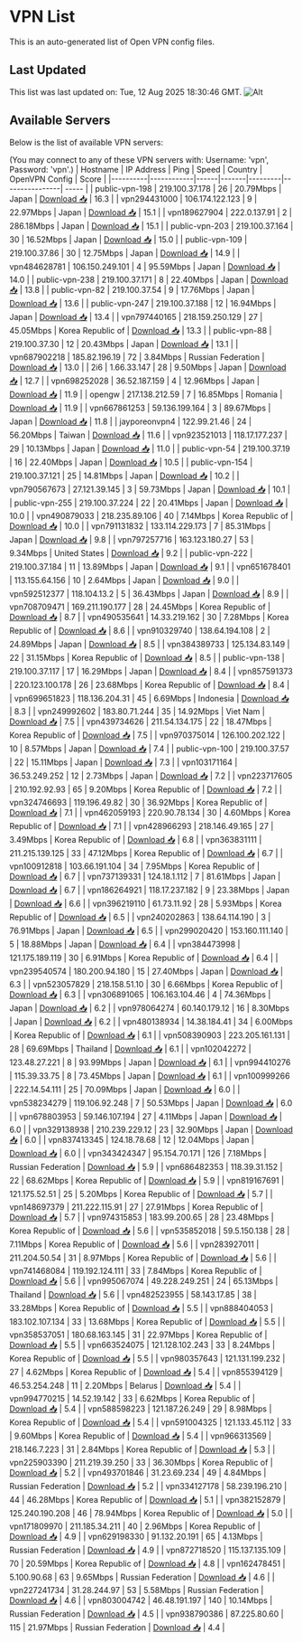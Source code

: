 # VPN List

This is an auto-generated list of Open VPN config files.

## Last Updated

This list was last updated on: Tue, 12 Aug 2025 18:30:46 GMT.
![Alt](https://repobeats.axiom.co/api/embed/186b98318ef1479477931607c1ad7d823f12451f.svg "Repobeats analytics image")

## Available Servers

Below is the list of available VPN servers:

(You may connect to any of these VPN servers with: Username: 'vpn', Password: 'vpn'.)
| Hostname | IP Address | Ping | Speed | Country | OpenVPN Config | Score |
|----------|------------|------|-------|---------|----------------| ----- |
| public-vpn-198 | 219.100.37.178 | 26 | 20.79Mbps | Japan | [Download 📥](./configs/server_0_JP.ovpn) | 16.3 |
| vpn294431000 | 106.174.122.123 | 9 | 22.97Mbps | Japan | [Download 📥](./configs/server_1_JP.ovpn) | 15.1 |
| vpn189627904 | 222.0.137.91 | 2 | 286.18Mbps | Japan | [Download 📥](./configs/server_2_JP.ovpn) | 15.1 |
| public-vpn-203 | 219.100.37.164 | 30 | 16.52Mbps | Japan | [Download 📥](./configs/server_3_JP.ovpn) | 15.0 |
| public-vpn-109 | 219.100.37.86 | 30 | 12.75Mbps | Japan | [Download 📥](./configs/server_4_JP.ovpn) | 14.9 |
| vpn484628781 | 106.150.249.101 | 4 | 95.59Mbps | Japan | [Download 📥](./configs/server_5_JP.ovpn) | 14.0 |
| public-vpn-238 | 219.100.37.171 | 8 | 22.40Mbps | Japan | [Download 📥](./configs/server_6_JP.ovpn) | 13.8 |
| public-vpn-82 | 219.100.37.54 | 9 | 17.76Mbps | Japan | [Download 📥](./configs/server_7_JP.ovpn) | 13.6 |
| public-vpn-247 | 219.100.37.188 | 12 | 16.94Mbps | Japan | [Download 📥](./configs/server_8_JP.ovpn) | 13.4 |
| vpn797440165 | 218.159.250.129 | 27 | 45.05Mbps | Korea Republic of | [Download 📥](./configs/server_9_KR.ovpn) | 13.3 |
| public-vpn-88 | 219.100.37.30 | 12 | 20.43Mbps | Japan | [Download 📥](./configs/server_10_JP.ovpn) | 13.1 |
| vpn687902218 | 185.82.196.19 | 72 | 3.84Mbps | Russian Federation | [Download 📥](./configs/server_11_RU.ovpn) | 13.0 |
| 2i6 | 1.66.33.147 | 28 | 9.50Mbps | Japan | [Download 📥](./configs/server_12_JP.ovpn) | 12.7 |
| vpn698252028 | 36.52.187.159 | 4 | 12.96Mbps | Japan | [Download 📥](./configs/server_13_JP.ovpn) | 11.9 |
| opengw | 217.138.212.59 | 7 | 16.85Mbps | Romania | [Download 📥](./configs/server_14_RO.ovpn) | 11.9 |
| vpn667861253 | 59.136.199.164 | 3 | 89.67Mbps | Japan | [Download 📥](./configs/server_15_JP.ovpn) | 11.8 |
| jayporeonvpn4 | 122.99.21.46 | 24 | 56.20Mbps | Taiwan | [Download 📥](./configs/server_16_TW.ovpn) | 11.6 |
| vpn923521013 | 118.17.177.237 | 29 | 10.13Mbps | Japan | [Download 📥](./configs/server_17_JP.ovpn) | 11.0 |
| public-vpn-54 | 219.100.37.19 | 16 | 22.40Mbps | Japan | [Download 📥](./configs/server_18_JP.ovpn) | 10.5 |
| public-vpn-154 | 219.100.37.121 | 25 | 14.81Mbps | Japan | [Download 📥](./configs/server_19_JP.ovpn) | 10.2 |
| vpn790567673 | 27.121.39.145 | 3 | 59.73Mbps | Japan | [Download 📥](./configs/server_20_JP.ovpn) | 10.1 |
| public-vpn-255 | 219.100.37.224 | 22 | 20.41Mbps | Japan | [Download 📥](./configs/server_21_JP.ovpn) | 10.0 |
| vpn490879033 | 218.235.89.106 | 40 | 7.14Mbps | Korea Republic of | [Download 📥](./configs/server_22_KR.ovpn) | 10.0 |
| vpn791131832 | 133.114.229.173 | 7 | 85.31Mbps | Japan | [Download 📥](./configs/server_23_JP.ovpn) | 9.8 |
| vpn797257716 | 163.123.180.27 | 53 | 9.34Mbps | United States | [Download 📥](./configs/server_24_US.ovpn) | 9.2 |
| public-vpn-222 | 219.100.37.184 | 11 | 13.89Mbps | Japan | [Download 📥](./configs/server_25_JP.ovpn) | 9.1 |
| vpn651678401 | 113.155.64.156 | 10 | 2.64Mbps | Japan | [Download 📥](./configs/server_26_JP.ovpn) | 9.0 |
| vpn592512377 | 118.104.13.2 | 5 | 36.43Mbps | Japan | [Download 📥](./configs/server_27_JP.ovpn) | 8.9 |
| vpn708709471 | 169.211.190.177 | 28 | 24.45Mbps | Korea Republic of | [Download 📥](./configs/server_28_KR.ovpn) | 8.7 |
| vpn490535641 | 14.33.219.162 | 30 | 7.28Mbps | Korea Republic of | [Download 📥](./configs/server_29_KR.ovpn) | 8.6 |
| vpn910329740 | 138.64.194.108 | 2 | 24.89Mbps | Japan | [Download 📥](./configs/server_30_JP.ovpn) | 8.5 |
| vpn384389733 | 125.134.83.149 | 22 | 31.15Mbps | Korea Republic of | [Download 📥](./configs/server_31_KR.ovpn) | 8.5 |
| public-vpn-138 | 219.100.37.117 | 17 | 16.29Mbps | Japan | [Download 📥](./configs/server_32_JP.ovpn) | 8.4 |
| vpn857591373 | 220.123.100.178 | 26 | 23.68Mbps | Korea Republic of | [Download 📥](./configs/server_33_KR.ovpn) | 8.4 |
| vpn699651823 | 118.136.204.31 | 45 | 6.69Mbps | Indonesia | [Download 📥](./configs/server_34_ID.ovpn) | 8.3 |
| vpn249992602 | 183.80.71.244 | 35 | 14.92Mbps | Viet Nam | [Download 📥](./configs/server_35_VN.ovpn) | 7.5 |
| vpn439734626 | 211.54.134.175 | 22 | 18.47Mbps | Korea Republic of | [Download 📥](./configs/server_36_KR.ovpn) | 7.5 |
| vpn970375014 | 126.100.202.122 | 10 | 8.57Mbps | Japan | [Download 📥](./configs/server_37_JP.ovpn) | 7.4 |
| public-vpn-100 | 219.100.37.57 | 22 | 15.11Mbps | Japan | [Download 📥](./configs/server_38_JP.ovpn) | 7.3 |
| vpn103171164 | 36.53.249.252 | 12 | 2.73Mbps | Japan | [Download 📥](./configs/server_39_JP.ovpn) | 7.2 |
| vpn223717605 | 210.192.92.93 | 65 | 9.20Mbps | Korea Republic of | [Download 📥](./configs/server_40_KR.ovpn) | 7.2 |
| vpn324746693 | 119.196.49.82 | 30 | 36.92Mbps | Korea Republic of | [Download 📥](./configs/server_41_KR.ovpn) | 7.1 |
| vpn462059193 | 220.90.78.134 | 30 | 4.60Mbps | Korea Republic of | [Download 📥](./configs/server_42_KR.ovpn) | 7.1 |
| vpn428966293 | 218.146.49.165 | 27 | 3.49Mbps | Korea Republic of | [Download 📥](./configs/server_43_KR.ovpn) | 6.8 |
| vpn363831111 | 211.215.139.125 | 33 | 47.12Mbps | Korea Republic of | [Download 📥](./configs/server_44_KR.ovpn) | 6.7 |
| vpn100912818 | 103.66.191.104 | 34 | 7.95Mbps | Korea Republic of | [Download 📥](./configs/server_45_KR.ovpn) | 6.7 |
| vpn737139331 | 124.18.1.112 | 7 | 81.61Mbps | Japan | [Download 📥](./configs/server_46_JP.ovpn) | 6.7 |
| vpn186264921 | 118.17.237.182 | 9 | 23.38Mbps | Japan | [Download 📥](./configs/server_47_JP.ovpn) | 6.6 |
| vpn396219110 | 61.73.11.92 | 28 | 5.93Mbps | Korea Republic of | [Download 📥](./configs/server_48_KR.ovpn) | 6.5 |
| vpn240202863 | 138.64.114.190 | 3 | 76.91Mbps | Japan | [Download 📥](./configs/server_49_JP.ovpn) | 6.5 |
| vpn299020420 | 153.160.111.140 | 5 | 18.88Mbps | Japan | [Download 📥](./configs/server_50_JP.ovpn) | 6.4 |
| vpn384473998 | 121.175.189.119 | 30 | 6.91Mbps | Korea Republic of | [Download 📥](./configs/server_51_KR.ovpn) | 6.4 |
| vpn239540574 | 180.200.94.180 | 15 | 27.40Mbps | Japan | [Download 📥](./configs/server_52_JP.ovpn) | 6.3 |
| vpn523057829 | 218.158.51.10 | 30 | 6.66Mbps | Korea Republic of | [Download 📥](./configs/server_53_KR.ovpn) | 6.3 |
| vpn306891065 | 106.163.104.46 | 4 | 74.36Mbps | Japan | [Download 📥](./configs/server_54_JP.ovpn) | 6.2 |
| vpn978064274 | 60.140.179.12 | 16 | 8.30Mbps | Japan | [Download 📥](./configs/server_55_JP.ovpn) | 6.2 |
| vpn480138934 | 14.38.184.41 | 34 | 6.00Mbps | Korea Republic of | [Download 📥](./configs/server_56_KR.ovpn) | 6.1 |
| vpn508390903 | 223.205.161.131 | 28 | 69.69Mbps | Thailand | [Download 📥](./configs/server_57_TH.ovpn) | 6.1 |
| vpn102042272 | 123.48.27.221 | 8 | 93.99Mbps | Japan | [Download 📥](./configs/server_58_JP.ovpn) | 6.1 |
| vpn994410276 | 115.39.33.75 | 8 | 73.45Mbps | Japan | [Download 📥](./configs/server_59_JP.ovpn) | 6.1 |
| vpn100999266 | 222.14.54.111 | 25 | 70.09Mbps | Japan | [Download 📥](./configs/server_60_JP.ovpn) | 6.0 |
| vpn538234279 | 119.106.92.248 | 7 | 50.53Mbps | Japan | [Download 📥](./configs/server_61_JP.ovpn) | 6.0 |
| vpn678803953 | 59.146.107.194 | 27 | 4.11Mbps | Japan | [Download 📥](./configs/server_62_JP.ovpn) | 6.0 |
| vpn329138938 | 210.239.229.12 | 23 | 32.90Mbps | Japan | [Download 📥](./configs/server_63_JP.ovpn) | 6.0 |
| vpn837413345 | 124.18.78.68 | 12 | 12.04Mbps | Japan | [Download 📥](./configs/server_64_JP.ovpn) | 6.0 |
| vpn343424347 | 95.154.70.171 | 126 | 7.18Mbps | Russian Federation | [Download 📥](./configs/server_65_RU.ovpn) | 5.9 |
| vpn686482353 | 118.39.31.152 | 22 | 68.62Mbps | Korea Republic of | [Download 📥](./configs/server_66_KR.ovpn) | 5.9 |
| vpn819167691 | 121.175.52.51 | 25 | 5.20Mbps | Korea Republic of | [Download 📥](./configs/server_67_KR.ovpn) | 5.7 |
| vpn148697379 | 211.222.115.91 | 27 | 27.91Mbps | Korea Republic of | [Download 📥](./configs/server_68_KR.ovpn) | 5.7 |
| vpn974315853 | 183.99.200.65 | 28 | 23.48Mbps | Korea Republic of | [Download 📥](./configs/server_69_KR.ovpn) | 5.6 |
| vpn535852018 | 59.5.150.138 | 28 | 7.11Mbps | Korea Republic of | [Download 📥](./configs/server_70_KR.ovpn) | 5.6 |
| vpn283927011 | 211.204.50.54 | 31 | 8.97Mbps | Korea Republic of | [Download 📥](./configs/server_71_KR.ovpn) | 5.6 |
| vpn741468084 | 119.192.124.111 | 33 | 7.84Mbps | Korea Republic of | [Download 📥](./configs/server_72_KR.ovpn) | 5.6 |
| vpn995067074 | 49.228.249.251 | 24 | 65.13Mbps | Thailand | [Download 📥](./configs/server_73_TH.ovpn) | 5.6 |
| vpn482523955 | 58.143.17.85 | 38 | 33.28Mbps | Korea Republic of | [Download 📥](./configs/server_74_KR.ovpn) | 5.5 |
| vpn888404053 | 183.102.107.134 | 33 | 13.68Mbps | Korea Republic of | [Download 📥](./configs/server_75_KR.ovpn) | 5.5 |
| vpn358537051 | 180.68.163.145 | 31 | 22.97Mbps | Korea Republic of | [Download 📥](./configs/server_76_KR.ovpn) | 5.5 |
| vpn663524075 | 121.128.102.243 | 33 | 8.24Mbps | Korea Republic of | [Download 📥](./configs/server_77_KR.ovpn) | 5.5 |
| vpn980357643 | 121.131.199.232 | 27 | 4.62Mbps | Korea Republic of | [Download 📥](./configs/server_78_KR.ovpn) | 5.4 |
| vpn855394129 | 46.53.254.248 | 11 | 2.20Mbps | Belarus | [Download 📥](./configs/server_79_BY.ovpn) | 5.4 |
| vpn994770215 | 14.52.19.142 | 33 | 6.62Mbps | Korea Republic of | [Download 📥](./configs/server_80_KR.ovpn) | 5.4 |
| vpn588598223 | 121.187.26.249 | 29 | 8.98Mbps | Korea Republic of | [Download 📥](./configs/server_81_KR.ovpn) | 5.4 |
| vpn591004325 | 121.133.45.112 | 33 | 9.60Mbps | Korea Republic of | [Download 📥](./configs/server_82_KR.ovpn) | 5.4 |
| vpn966313569 | 218.146.7.223 | 31 | 2.84Mbps | Korea Republic of | [Download 📥](./configs/server_83_KR.ovpn) | 5.3 |
| vpn225903390 | 211.219.39.250 | 33 | 36.30Mbps | Korea Republic of | [Download 📥](./configs/server_84_KR.ovpn) | 5.2 |
| vpn493701846 | 31.23.69.234 | 49 | 4.84Mbps | Russian Federation | [Download 📥](./configs/server_85_RU.ovpn) | 5.2 |
| vpn334127178 | 58.239.196.210 | 44 | 46.28Mbps | Korea Republic of | [Download 📥](./configs/server_86_KR.ovpn) | 5.1 |
| vpn382152879 | 125.240.190.208 | 46 | 78.94Mbps | Korea Republic of | [Download 📥](./configs/server_87_KR.ovpn) | 5.0 |
| vpn171809970 | 211.185.34.211 | 40 | 2.96Mbps | Korea Republic of | [Download 📥](./configs/server_88_KR.ovpn) | 4.9 |
| vpn629198330 | 91.132.20.191 | 65 | 4.13Mbps | Russian Federation | [Download 📥](./configs/server_89_RU.ovpn) | 4.9 |
| vpn872718520 | 115.137.135.109 | 70 | 20.59Mbps | Korea Republic of | [Download 📥](./configs/server_90_KR.ovpn) | 4.8 |
| vpn162478451 | 5.100.90.68 | 63 | 9.65Mbps | Russian Federation | [Download 📥](./configs/server_91_RU.ovpn) | 4.6 |
| vpn227241734 | 31.28.244.97 | 53 | 5.58Mbps | Russian Federation | [Download 📥](./configs/server_92_RU.ovpn) | 4.6 |
| vpn803004742 | 46.48.191.197 | 140 | 10.14Mbps | Russian Federation | [Download 📥](./configs/server_93_RU.ovpn) | 4.5 |
| vpn938790386 | 87.225.80.60 | 115 | 21.97Mbps | Russian Federation | [Download 📥](./configs/server_94_RU.ovpn) | 4.4 |

